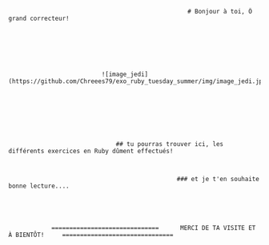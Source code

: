                                                       # Bonjour à toi, Ô grand correcteur!
                                                      
                                                      
                                                      
                                                      
                                                      
                                                      
                                                      
                              ![image_jedi](https://github.com/Chreees79/exo_ruby_tuesday_summer/img/image_jedi.jpg)
                                                      
                                                      
                                                      
                                                      
                                                      
                                                      
                                                      

                                  ## tu pourras trouver ici, les différents exercices en Ruby dûment effectués!
                                  
                                  

                                                   ### et je t'en souhaite bonne lecture....





                ==============================      MERCI DE TA VISITE ET À BIENTÔT!     ===============================
